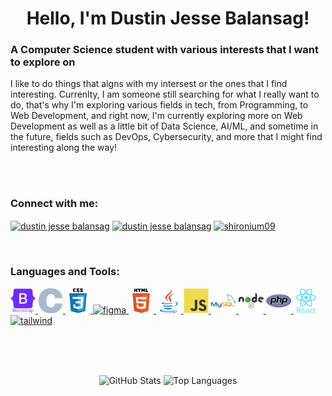 <h1 align="center">Hello, I'm Dustin Jesse Balansag!</h1>
<h3 align="left">A Computer Science student with various interests that I want to explore on</h3>
<p align="left">I like to do things that algns with my intersest or the ones that I find interesting. Currenlty, I am someone still searching for what I really want to do, that's why I'm exploring various fields in tech, from Programming, to Web Development, and right now, I'm currently exploring more on Web Development as well as a little bit of Data Science, AI/ML, and sometime in the future, fields such as DevOps, Cybersecurity, and more that I might find interesting along the way!</p>

<br/>
<br/>

<h3 align="left">Connect with me:</h3>
<p align="left">
<a href="https://linkedin.com/in/dustin jesse balansag" target="blank"><img align="center" src="https://raw.githubusercontent.com/rahuldkjain/github-profile-readme-generator/master/src/images/icons/Social/linked-in-alt.svg" alt="dustin jesse balansag" height="30" width="40" /></a>
<a href="https://fb.com/dustin jesse balansag" target="blank"><img align="center" src="https://raw.githubusercontent.com/rahuldkjain/github-profile-readme-generator/master/src/images/icons/Social/facebook.svg" alt="dustin jesse balansag" height="30" width="40" /></a>
<a href="https://www.leetcode.com/shironium09" target="blank"><img align="center" src="https://raw.githubusercontent.com/rahuldkjain/github-profile-readme-generator/master/src/images/icons/Social/leet-code.svg" alt="shironium09" height="30" width="40" /></a>
</p>

<br/>

<h3 align="left">Languages and Tools:</h3>
<p align="left">
  <a href="https://getbootstrap.com" target="_blank" rel="noreferrer"> <img src="https://raw.githubusercontent.com/devicons/devicon/master/icons/bootstrap/bootstrap-plain-wordmark.svg" alt="bootstrap" width="40" height="40"/> </a>
  <a href="https://www.cprogramming.com/" target="_blank" rel="noreferrer"> <img src="https://raw.githubusercontent.com/devicons/devicon/master/icons/c/c-original.svg" alt="c" width="40" height="40"/> </a>
  <a href="https://www.w3schools.com/css/" target="_blank" rel="noreferrer"> <img src="https://raw.githubusercontent.com/devicons/devicon/master/icons/css3/css3-original-wordmark.svg" alt="css3" width="40" height="40"/> </a>
  <a href="https://www.figma.com/" target="_blank" rel="noreferrer"> <img src="https://www.vectorlogo.zone/logos/figma/figma-icon.svg" alt="figma" width="40" height="40"/> </a>
  <a href="https://www.w3.org/html/" target="_blank" rel="noreferrer"> <img src="https://raw.githubusercontent.com/devicons/devicon/master/icons/html5/html5-original-wordmark.svg" alt="html5" width="40" height="40"/> </a>
  <a href="https://www.java.com" target="_blank" rel="noreferrer"> <img src="https://raw.githubusercontent.com/devicons/devicon/master/icons/java/java-original.svg" alt="java" width="40" height="40"/> </a>
  <a href="https://developer.mozilla.org/en-US/docs/Web/JavaScript" target="_blank" rel="noreferrer"> <img src="https://raw.githubusercontent.com/devicons/devicon/master/icons/javascript/javascript-original.svg" alt="javascript" width="40" height="40"/> </a>
  <a href="https://www.mysql.com/" target="_blank" rel="noreferrer"> <img src="https://raw.githubusercontent.com/devicons/devicon/master/icons/mysql/mysql-original-wordmark.svg" alt="mysql" width="40" height="40"/> </a>
  <a href="https://nodejs.org" target="_blank" rel="noreferrer"> <img src="https://raw.githubusercontent.com/devicons/devicon/master/icons/nodejs/nodejs-original-wordmark.svg" alt="nodejs" width="40" height="40"/> </a>
  <a href="https://www.php.net" target="_blank" rel="noreferrer"> <img src="https://raw.githubusercontent.com/devicons/devicon/master/icons/php/php-original.svg" alt="php" width="40" height="40"/> </a>
  <a href="https://reactjs.org/" target="_blank" rel="noreferrer"> <img src="https://raw.githubusercontent.com/devicons/devicon/master/icons/react/react-original-wordmark.svg" alt="react" width="40" height="40"/> </a>
  <a href="https://tailwindcss.com/" target="_blank" rel="noreferrer"> <img src="https://www.vectorlogo.zone/logos/tailwindcss/tailwindcss-icon.svg" alt="tailwind" width="40" height="40"/> </a>
</p>

<br/><br/><br/>

<p align="center">
  <img src="https://github-readme-stats.vercel.app/api?username=shironium09&show_icons=true&locale=en&bg_color=0d1117&title_color=ffffff&text_color=ffffff&icon_color=79ff97" alt="GitHub Stats" height="180em" />
  <img src="https://github-readme-stats.vercel.app/api/top-langs?username=shironium09&show_icons=true&locale=en&layout=compact&bg_color=0d1117&title_color=ffffff&text_color=ffffff" alt="Top Languages" height="180em" />
</p>
